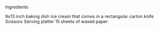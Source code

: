 Ingredients

9x13 inch baking dish
ice cream that comes in a rectangular carton
knife
Scissors
Serving platter
15 sheets of waxed paper 
